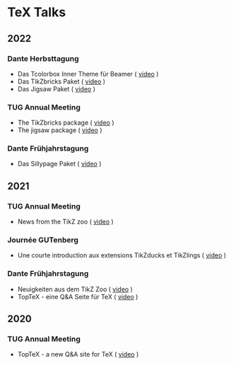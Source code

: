 # TeX Talks

## 2022

### Dante Herbsttagung
- Das Tcolorbox Inner Theme für Beamer ( [video](https://vimeo.com/773291199) )
- Das TikZbricks Paket ( [video](https://vimeo.com/773291903) )
- Das Jigsaw Paket ( [video](https://vimeo.com/773292029) )

### TUG Annual Meeting
- The TikZbricks package ( [video](https://vimeo.com/773294015) )
- The jigsaw package ( [video](https://vimeo.com/773294117) ) 

### Dante Frühjahrstagung
- Das Sillypage Paket ( [video](https://vimeo.com/773292271) )

## 2021

### TUG Annual Meeting
- News from the TikZ zoo ( [video](https://vimeo.com/773293865) )

### Journée GUTenberg
- Une courte introduction aux extensions TikZducks et TikZlings ( [video](https://vimeo.com/773296726) )

### Dante Frühjahrstagung
- Neuigkeiten aus dem TikZ Zoo ( [video](https://vimeo.com/773292978) )
- TopTeX - eine Q&A Seite für TeX ( [video](https://vimeo.com/773293022) )

## 2020

### TUG Annual Meeting
- TopTeX - a new Q&A site for TeX ( [video](https://vimeo.com/773293592) )
